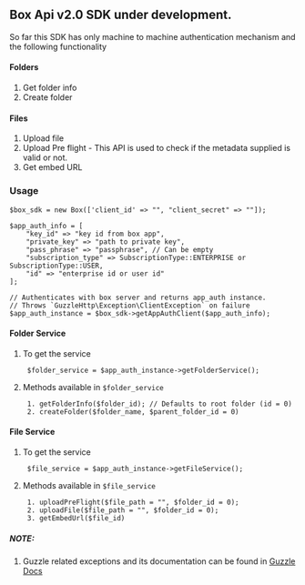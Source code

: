 ## Box Api v2.0 SDK under development.

So far this SDK has only machine to machine authentication mechanism and the following functionality

#### Folders
1. Get folder info
2. Create folder

#### Files
1. Upload file
2. Upload Pre flight - This API is used to check if the metadata supplied is valid or not.
3. Get embed URL

### Usage

    $box_sdk = new Box(['client_id' => "", "client_secret" => ""]);

    $app_auth_info = [
        "key_id" => "key id from box app",
        "private_key" => "path to private key",
        "pass_phrase" => "passphrase", // Can be empty
        "subscription_type" => SubscriptionType::ENTERPRISE or SubscriptionType::USER,
        "id" => "enterprise id or user id"
    ];

    // Authenticates with box server and returns app_auth instance.
    // Throws `GuzzleHttp\Exception\ClientException` on failure 
    $app_auth_instance = $box_sdk->getAppAuthClient($app_auth_info);

#### Folder Service
1. To get the service

        $folder_service = $app_auth_instance->getFolderService();

2. Methods available in `$folder_service`
    
        1. getFolderInfo($folder_id); // Defaults to root folder (id = 0)
        2. createFolder($folder_name, $parent_folder_id = 0)

#### File Service
1. To get the service

        $file_service = $app_auth_instance->getFileService();

2. Methods available in `$file_service`
    
        1. uploadPreFlight($file_path = "", $folder_id = 0);
        2. uploadFile($file_path = "", $folder_id = 0);
        3. getEmbedUrl($file_id)
          
        
##### NOTE:

1. Guzzle related exceptions and its documentation can be found in [Guzzle Docs](http://docs.guzzlephp.org/en/latest/quickstart.html#exceptions)